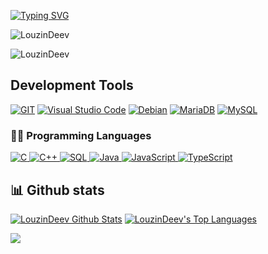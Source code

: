 [![Typing SVG](https://readme-typing-svg.demolab.com?font=Fira+Code&duration=3000&pause=1000&color=415D8D&width=435&lines=Hello%2C+I'm+LouzinDeev+AKA+Louzin;Technician+in+Systems+Development;I+Love+C+)](https://git.io/typing-svg)

<p align="left"> <img src="https://komarev.com/ghpvc/?username=LouzinDeev&label=Profile%20views&color=919191&style=flat-square" alt="LouzinDeev" /> </p>
<p><img align="center" src="https://github-readme-streak-stats.herokuapp.com/?user=LouzinDeev&theme=dark" alt="LouzinDeev" /></p>

<h2>Development Tools</h2>

<p>
    <a href="#">
        <img alt="GIT"
             src="https://img.shields.io/badge/Git-00000F?style=for-the-badge&logo=git&logoColor=orange"></a>
    <a href="#">
        <img alt="Visual Studio Code"
             src="https://img.shields.io/badge/Visual_Studio_Code-00000F?style=for-the-badge&logo=visual%20studio%20code&logoColor=blue"></a>
    <a href="#">
        <img alt="Debian"
             src="https://img.shields.io/badge/Debian-00000F?style=for-the-badge&logo=debian&logoColor=red"></a>
    <a href="#">
        <img alt="MariaDB"
             src="https://img.shields.io/badge/MariaDB-00000F?style=for-the-badge&logo=mariadb&logoColor=blue"></a>
    <a href="#">
        <img alt="MySQL"
             src="https://img.shields.io/badge/MySQL-00000F?style=for-the-badge&logo=mysql&logoColor=blue"></a>
</p>

### 👨‍💻 Programming Languages

<p>
    <a href="#">
        <img alt="C"
             src="https://img.shields.io/badge/c-00000F?style=for-the-badge&logo=c&logoColor=blue" />
	</a>
    <a href="#">
        <img alt="C++"
             src="https://img.shields.io/badge/c++-00000F?style=for-the-badge&logo=c%2B%2B&logoColor=purple" />
	</a>
    <a href="#">
        <img alt="SQL"
             src="https://img.shields.io/badge/SQL%20-00000F?style=for-the-badge&logo=amazon-dynamodb&logoColor=blue" />
	</a>
     <a href="#">
        <img alt="Java"
             src="https://img.shields.io/badge/Java%20-00000F?style=for-the-badge&logo=oracle&logoColor=orange" />
	</a>
    <a href="#">
        <img alt="JavaScript"
             src="https://img.shields.io/badge/JavaScript-00000F?style=for-the-badge&logo=javascript&logoColor=F7DF1E" />
	</a>
    <a href="#">
        <img alt="TypeScript"
             src="https://img.shields.io/badge/TypeScript-00000F?style=for-the-badge&logo=typescript&logoColor=blue" />
	</a>
</p>

## 📊 Github stats

<p>
    <a align="center" href="https://github-readme-stats.vercel.app/api?username=LouzinDeev&show_icons=true&count_private=true&theme=react&hide_border=true&bg_color=1F222E&title_color=415d8d&icon_color=F8D866"><img alt="LouzinDeev Github Stats"
                    src="https://github-readme-stats.vercel.app/api?username=LouzinDeev&show_icons=true&count_private=true&theme=react&hide_border=true&bg_color=1F222E&title_color=415d8d&icon_color=F8D866" /></a>
  <a align="center" href="https://github-readme-stats.vercel.app/api/top-langs/?username=LouzinDeev&langs_count=8&layout=compact&theme=react&hide_border=true&bg_color=1F222E&title_color=F85D7F&icon_color=F8D866">
    <img alt="LouzinDeev's Top Languages" src="https://github-readme-stats.vercel.app/api/top-langs/?username=LouzinDeev&langs_count=8&layout=compact&theme=react&hide_border=true&bg_color=1F222E&title_color=415d8d&icon_color=F8D866" /></a>
</p>

<p>
  <a align="center" href="#">
    <img src="https://github-profile-trophy.vercel.app/?username=LouzinDeev&theme=monokai&column=8&no-frame=true&no-bg=true">
  </a>
</p>
